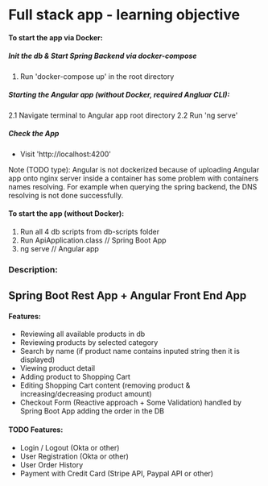 # Full stack app - learning objective

#### To start the app via Docker:

##### Init the db & Start Spring Backend via docker-compose
1. Run 'docker-compose up' in the root directory

##### Starting the Angular app (without Docker, required Angluar CLI):
2.1 Navigate terminal to Angular app root directory
2.2 Run 'ng serve'

##### Check the App
* Visit 'http://localhost:4200'

Note (TODO type): Angular is not dockerized because of uploading Angular app onto nginx server inside a container has some problem with containers names resolving. For example when querying the spring backend, the DNS resolving is not done successfully.


#### To start the app (without Docker):
1. Run all 4 db scripts from db-scripts folder
2. Run ApiApplication.class // Spring Boot App
3. ng serve // Angular app


### Description:
## Spring Boot Rest App + Angular Front End App

#### Features:
* Reviewing all available products in db
* Reviewing products by selected category
* Search by name (if product name contains inputed string then it is displayed)
* Viewing product detail
* Adding product to Shopping Cart
* Editing Shopping Cart content (removing product & increasing/decreasing product amount)
* Checkout Form (Reactive approach + Some Validation) handled by Spring Boot App adding the order in the DB

#### TODO Features:
* Login / Logout (Okta or other)
* User Registration (Okta or other)
* User Order History
* Payment with Credit Card (Stripe API, Paypal API or other)
